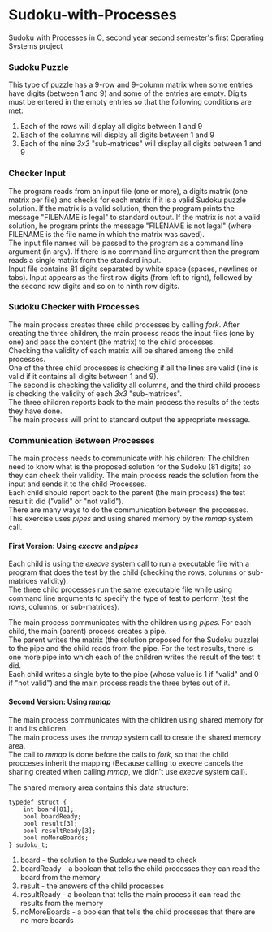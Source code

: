 # Sudoku-with-Processes
Sudoku with Processes in C, second year second semester's first Operating Systems project

### Sudoku Puzzle
This type of puzzle has a 9-row and 9-column matrix when some entries have digits (between 1 and 9) and some of the entries are empty.  Digits must be entered in the empty entries so that the following conditions are met:
1) Each of the rows will display all digits between 1 and 9
2) Each of the columns will display all digits between 1 and 9
3) Each of the nine *3x3* "sub-matrices" will display all digits between 1 and 9

### Checker Input
The program reads from an input file (one or more), a digits matrix (one matrix per file) and checks for each matrix if it is a valid Sudoku puzzle solution. If the matrix is a valid solution, then the program prints the message "FILENAME is legal" to standard output. If the matrix is not a valid solution, he program prints the message "FILENAME is not legal" (where FILENAME is the file name in which the matrix was saved).  
The input file names will be passed to the program as a command line argument (in argv). If there is no command line argument then the program reads a single matrix from the standard input.  
Input file contains 81 digits separated by white space (spaces, newlines or tabs). Input appears as the first row digits (from left to right), followed by the second row digits and so on to ninth row digits.

### Sudoku Checker with Processes
The main process creates three child processes by calling *fork*. After creating the three children, the main process reads the input files (one by one) and pass the content (the matrix) to the child processes.  
Checking the validity of each matrix will be shared among the child processes.  
One of the three child processes is checking if all the lines are valid (line is valid if it contains all digits between 1 and 9).  
The second is checking the validity all columns, and the third child process is checking the validity of each *3x3* "sub-matrices".  
The three children reports back to the main process the results of the tests they have done.  
The main process will print to standard output the appropriate message.

### Communication Between Processes
The main process needs to communicate with his children: The children need to know what is the proposed solution for the
Sudoku (81 digits) so they can check their validity. The main process reads the solution from the input and sends it to the child Processes.  
Each child should report back to the parent (the main process) the test result it did ("valid" or "not valid").  
There are many ways to do the communication between the processes. This exercise uses *pipes* and using shared memory by the *mmap* system call.

#### First Version: Using *execve* and *pipes*
Each child is using the *execve* system call to run a executable file with a program that does the test by the child (checking the rows, columns or sub-matrices validity).  
The three child processes run the same executable file while using command line arguments to specify the type of test to perform (test the rows, columns, or sub-matrices).

The main process communicates with the children using *pipes*. For each child, the main (parent) process creates a pipe.  
The parent writes the matrix (the solution proposed for the Sudoku puzzle) to the pipe and the child reads from the pipe.
For the test results, there is one more pipe into which each of the children writes the result of the test it did.  
Each child writes a single byte to the pipe (whose value is 1 if "valid" and 0 if "not valid") and the main process reads the three bytes out of it.

#### Second Version: Using *mmap*
The main process communicates with the children using shared memory for it and its children.  
The main process uses the *mmap* system call to create the shared memory area.  
The call to *mmap* is done before the calls to *fork*, so that the child procceses inherit the mapping (Because calling to execve cancels the sharing created when calling *mmap*, we didn't use *execve* system call).

The shared memory area contains this data structure:
```
typedef struct {
	int board[81];
	bool boardReady;
	bool result[3];
	bool resultReady[3];
	bool noMoreBoards;
} sudoku_t;
```
1) board - the solution to the Sudoku we need to check
2) boardReady - a boolean that tells the child processes they can read the board from the memory
3) result - the answers of the child processes
4) resultReady - a boolean that tells the main process it can read the results from the memory
5) noMoreBoards - a boolean that tells the child processes that there are no more boards
